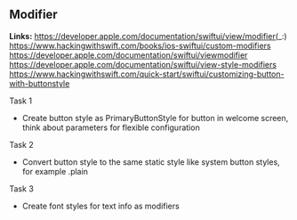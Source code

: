 ## Modifier

**Links:**
https://developer.apple.com/documentation/swiftui/view/modifier(_:)
https://www.hackingwithswift.com/books/ios-swiftui/custom-modifiers
https://developer.apple.com/documentation/swiftui/viewmodifier
https://developer.apple.com/documentation/swiftui/view-style-modifiers
https://www.hackingwithswift.com/quick-start/swiftui/customizing-button-with-buttonstyle

Task 1
- Create button style as PrimaryButtonStyle for button in welcome screen, think about parameters for flexible configuration

Task 2
- Convert button style to the same static style like system button styles, for example .plain

Task 3
- Create font styles for text info as modifiers
